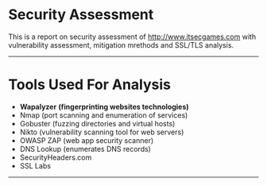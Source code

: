 # Security Assessment
This is a report on security assessment of http://www.itsecgames.com with vulnerability assessment, mitigation mrethods and SSL/TLS analysis.

---

# Tools Used For Analysis
 * **Wapalyzer** __(fingerprinting websites technologies)__
 * Nmap (port scanning and enumeration of services)
 * Gobuster (fuzzing directories and virtual hosts)
 * Nikto (vulnerability scanning tool for web servers)
 * OWASP ZAP (web app security scanner)
 * DNS Lookup (enumerates DNS records)
 * SecurityHeaders.com
 * SSL Labs

---
